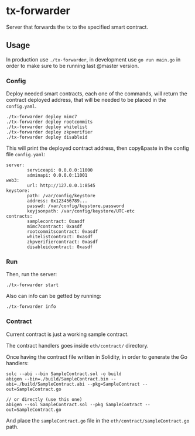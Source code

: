 # tx-forwarder
Server that forwards the tx to the specified smart contract.


## Usage
In production use `./tx-forwarder`, in development use `go run main.go` in order to make sure to be running last @master version.

### Config
Deploy needed smart contracts, each one of the commands, will return the contract deployed address, that will be needed to be placed in the `config.yaml`.
```
./tx-forwarder deploy mimc7
./tx-forwarder deploy rootcommits
./tx-forwarder deploy whitelist
./tx-forwarder deploy zkpverifier
./tx-forwarder deploy disableid
```

This will print the deployed contract address, then copy&paste in the config file `config.yaml`:
```
server:
        serviceapi: 0.0.0.0:11000
        adminapi: 0.0.0.0:11001
web3:
        url: http://127.0.0.1:8545
keystore:
        path: /var/config/keystore
        address: 0x123456789...
        passwd: /var/config/keystore.password
        keyjsonpath: /var/config/keystore/UTC-etc
contracts:
        samplecontract: 0xasdf
        mimc7contract: 0xasdf
        rootcommitscontract: 0xasdf
        whitelistcontract: 0xasdf
        zkpverifiercontract: 0xasdf
        disableidcontract: 0xasdf
```

### Run
Then, run the server:
```
./tx-forwarder start
```

Also can info can be getted by running:
```
./tx-forwarder info
```


### Contract
Current contract is just a working sample contract.

The contract handlers goes inside `eth/contract/` directory.

Once having the contract file written in Solidity, in order to generate the Go handlers:
```
solc --abi --bin SampleContract.sol -o build
abigen --bin=./build/SampleContract.bin --abi=./build/SampleContract.abi --pkg=SampleContract --out=SampleContract.go

// or directly (use this one)
abigen --sol SampleContract.sol --pkg SampleContract --out=SampleContract.go
```
And place the `sampleContract.go` file in the `eth/contract/sampleContract.go` path.
